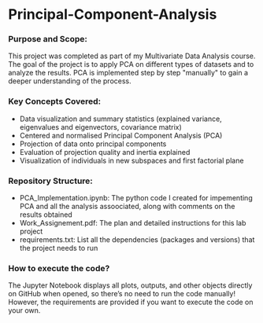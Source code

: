 # Principal-Component-Analysis

### Purpose and Scope:
This project was completed as part of my Multivariate Data Analysis course. The goal of the project is to apply PCA on different types of datasets and to analyze the results. PCA is implemented step by step "manually" to gain a deeper understanding of the process.

### Key Concepts Covered:
- Data visualization and summary statistics (explained variance, eigenvalues and eigenvectors, covariance matrix)
- Centered and normalised Principal Component Analysis (PCA)
- Projection of data onto principal components
- Evaluation of projection quality and inertia explained
- Visualization of individuals in new subspaces and first factorial plane

### Repository Structure:
- PCA_Implementation.ipynb: The python code I created for impementing PCA and all the analysis assoociated, along with comments on the results obtained
- Work_Assignement.pdf: The plan and detailed instructions for this lab project
- requirements.txt: List all the dependencies (packages and versions) that the project needs to run

### How to execute the code?
The Jupyter Notebook displays all plots, outputs, and other objects directly on GitHub when opened, so there’s no need to run the code manually!
However, the requirements are provided if you want to execute the code on your own.
